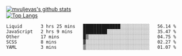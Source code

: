 [![mvuljevas's github stats](https://github-readme-stats.vercel.app/api?username=mvuljevas&show_icons=true&theme=dracula)](https://www.mvuljevas.com)
<br>
[![Top Langs](https://github-readme-stats.vercel.app/api/top-langs/?username=mvuljevas&theme=dracula)](https://www.mvuljevas.com)

<!--START_SECTION:waka-->
```text
Liquid       3 hrs 25 mins   ██████████████░░░░░░░░░░░   56.14 % 
JavaScript   2 hrs 9 mins    █████████░░░░░░░░░░░░░░░░   35.47 % 
Other        17 mins         █▒░░░░░░░░░░░░░░░░░░░░░░░   04.75 % 
SCSS         8 mins          ▓░░░░░░░░░░░░░░░░░░░░░░░░   02.27 % 
YAML         3 mins          ▒░░░░░░░░░░░░░░░░░░░░░░░░   01.07 % 
```
<!--END_SECTION:waka-->
